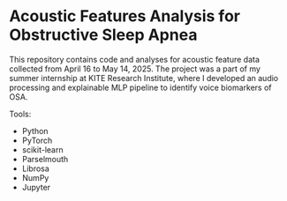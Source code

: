 # Acoustic Features Analysis for Obstructive Sleep Apnea
This repository contains code and analyses for acoustic feature data collected from April 16 to May 14, 2025. 
The project was a part of my summer internship at KITE Research Institute, where I  developed an audio processing and explainable MLP pipeline to identify voice biomarkers of OSA.

Tools:
- Python
- PyTorch
- scikit-learn
- Parselmouth
- Librosa
- NumPy
- Jupyter
